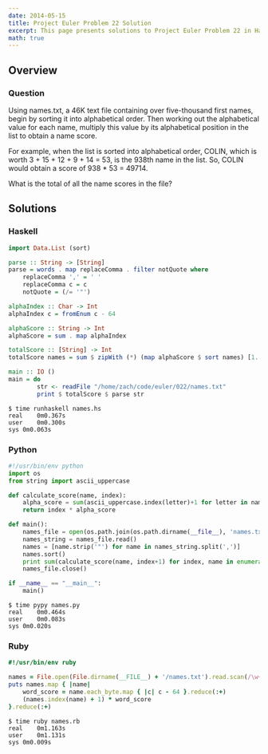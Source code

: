 ```yaml
---
date: 2014-05-15
title: Project Euler Problem 22 Solution
excerpt: This page presents solutions to Project Euler Problem 22 in Haskell, Python and Ruby.
math: true
---
```



## Overview


### Question

Using names.txt,
a 46K text file containing over five-thousand first names, 
begin by sorting it into alphabetical order. Then working 
out the alphabetical value for each name, multiply this 
value by its alphabetical position in the list to obtain 
a name score.

For example, when the list is sorted into alphabetical order, 
COLIN, which is worth 3 + 15 + 12 + 9 + 14 = 53, is the 938th 
name in the list. So, COLIN would obtain a score of 
938 * 53 = 49714.

What is the total of all the name scores in the file?






## Solutions

### Haskell

```haskell
import Data.List (sort)

parse :: String -> [String]
parse = words . map replaceComma . filter notQuote where
    replaceComma ',' = ' '
    replaceComma c = c
    notQuote = (/= '"')

alphaIndex :: Char -> Int
alphaIndex c = fromEnum c - 64

alphaScore :: String -> Int
alphaScore = sum . map alphaIndex

totalScore :: [String] -> Int
totalScore names = sum $ zipWith (*) (map alphaScore $ sort names) [1..]

main :: IO ()
main = do
        str <- readFile "/home/zach/code/euler/022/names.txt"
        print $ totalScore $ parse str
```


```
$ time runhaskell names.hs
real	0m0.367s
user	0m0.300s
sys	0m0.063s
```



### Python

```python
#!/usr/bin/env python
import os
from string import ascii_uppercase

def calculate_score(name, index):
    alpha_score = sum(ascii_uppercase.index(letter)+1 for letter in name)
    return index * alpha_score

def main():
    names_file = open(os.path.join(os.path.dirname(__file__), 'names.txt'))
    names_string = names_file.read()
    names = [name.strip('"') for name in names_string.split(',')] 
    names.sort()
    print sum(calculate_score(name, index+1) for index, name in enumerate(names))
    names_file.close()

if __name__ == "__main__":
    main()
```


```
$ time pypy names.py
real	0m0.464s
user	0m0.083s
sys	0m0.020s
```



### Ruby

```ruby
#!/usr/bin/env ruby

names = File.open(File.dirname(__FILE__) + '/names.txt').read.scan(/\w+/).sort
puts names.map { |name| 
	word_score = name.each_byte.map { |c| c - 64 }.reduce(:+)
	(names.index(name) + 1) * word_score
}.reduce(:+)
```


```
$ time ruby names.rb
real	0m1.163s
user	0m1.131s
sys	0m0.009s
```


